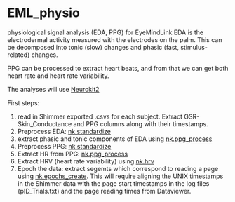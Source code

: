 # EML_physio
physiological signal analysis (EDA, PPG) for EyeMindLink
EDA is the electrodermal activity measured with the electrodes on the palm. This can be decomposed into tonic (slow) changes and phasic (fast, stimulus-related) changes.

PPG can be processed to extract heart beats, and from that we can get both heart rate and heart rate variability.

The analyses will use [Neurokit2](https://neurokit2.readthedocs.io/en/latest/)

First steps: 
1. read in Shimmer exported .csvs for each subject. Extract GSR-Skin_Conductance and PPG columns along with their timestamps. 
2. Preprocess EDA: [nk.standardize](https://neurokit2.readthedocs.io/en/latest/functions.html?highlight=nk.standardize#neurokit2.stats.standardize)
3. extract phasic and tonic components of EDA using [nk.ppg_process](https://neurokit2.readthedocs.io/en/latest/functions.html?highlight=standardize#neurokit2.ppg.ppg_process)
4. Preprocess PPG: [nk.standardize](https://neurokit2.readthedocs.io/en/latest/functions.html?highlight=nk.standardize#neurokit2.stats.standardize)
5. Extract HR from PPG: [nk.ppg_process](https://neurokit2.readthedocs.io/en/latest/functions.html?highlight=standardize#neurokit2.ppg.ppg_process)
6. Extract HRV (heart rate variability) using [nk.hrv](https://neurokit2.readthedocs.io/en/latest/functions.html?highlight=standardize#neurokit2.hrv.hrv)
7. Epoch the data: extract segemts which correspond to reading a page using [nk.epochs_create](https://neurokit2.readthedocs.io/en/latest/functions.html?highlight=nk.standardize#neurokit2.epochs.epochs_create). This will require aligning the UNIX timestamps in the Shimmer data with the page start timestamps in the log files (pID_Trials.txt) and the page reading times from Dataviewer. 